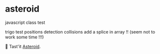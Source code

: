 # asteroid

javascript class test

trigo test
positions detection
collisions
add a splice in array !! (seem not to work some time !!!)

🚀 Tast'it [Asteroid](https://patobeur.github.io/asteroid/).
